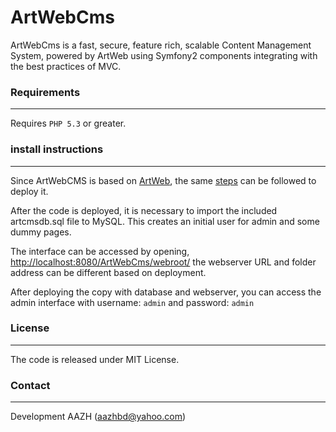 # ArtWebCms

ArtWebCms is a fast, secure, feature rich, scalable Content Management System, powered by ArtWeb using Symfony2 components integrating with the best practices of MVC.


### Requirements
----------------

Requires `PHP 5.3` or greater.

### install instructions
------------------------

Since ArtWebCMS is based on [ArtWeb](http://articulatelogic.com/a/artweb/), the same [steps](http://articulatelogic.com/a/artweb/) can be followed to deploy it.

After the code is deployed, it is necessary to import the included artcmsdb.sql file to MySQL. This creates an initial user for admin and some dummy pages.

The interface can be accessed by opening, <http://localhost:8080/ArtWebCms/webroot/> the webserver URL and folder address can be different based on deployment.

After deploying the copy with database and webserver, you can access the admin interface with username: `admin` and password: `admin`

### License
-----------

The code is released under MIT License.


### Contact
-----------

Development
AAZH (aazhbd@yahoo.com)
